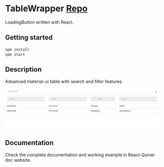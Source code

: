 # TableWrapper [Repo](https://github.com/React-Quiver/LoadingButton)

LoadingButton written with React.

## Getting started
```
npm install
npm start
```

## Description
Advanced material-ui table with search and filter features.

![drawing](./image/1.png)

## Documentation
Check the complete documentation and working example in React-Quiver doc website.
